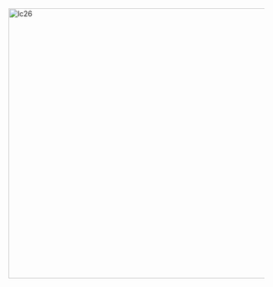 <img width="533" alt="lc26" src="https://user-images.githubusercontent.com/40574628/72757764-70b0f580-3b96-11ea-9153-fb92886a7e30.PNG">
